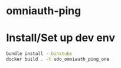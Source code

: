 # omniauth-ping

# Install/Set up dev env

```bash
bundle install --binstubs
docker build . -t sdo_omniauth_ping_one
```
